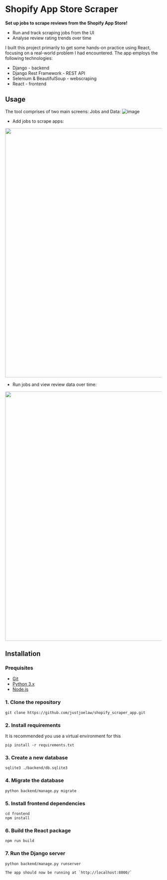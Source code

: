 # Shopify App Store Scraper

**Set up jobs to scrape reviews from the Shopify App Store!**
- Run and track scraping jobs from the UI
- Analyse review rating trends over time

I built this project primarily to get some hands-on practice using React, focusing on a real-world problem I had encountered.
The app employs the following technologies:
- Django - backend
- Django Rest Framework - REST API
- Selenium & BeautifulSoup - webscraping
- React - frontend

## Usage

The tool comprises of two main screens: Jobs and Data:
![image](https://user-images.githubusercontent.com/57088672/218487728-c4176c01-c2b8-474a-a9b0-8e40627c47ee.png)

- Add jobs to scrape apps:
<img src="https://user-images.githubusercontent.com/57088672/218507874-13eb686b-ed02-4728-8f1c-98ec83fb6015.gif" width="800">

- Run jobs and view review data over time:
<img src="https://user-images.githubusercontent.com/57088672/218510737-e141baa4-7330-4eff-9842-0641ae576ade.gif" width="800">



## Installation

### Prequisites
- [Git](https://git-scm.com/downloads)
- [Python 3.x](https://www.python.org/downloads/)
- [Node.js](https://nodejs.org/en/download/)


### 1. Clone the repository
 ```
 git clone https://github.com/justjoelaw/shopify_scraper_app.git
```
### 2. Install requirements
It is recommended you use a virtual environment for this
```
pip install -r requirements.txt
```
### 3. Create a new database
```
sqlite3 ./backend/db.sqlite3
```
### 4. Migrate the database
```
python backend/manage.py migrate
```
### 5. Install frontend dependencies
```
cd frontend
npm install
```
### 6. Build the React package
```
npm run build
```
### 7. Run the Django server
```
python backend/manage.py runserver

The app should now be running at `http://localhost:8000/`
```

